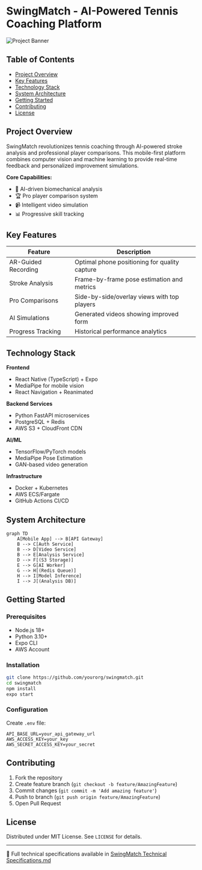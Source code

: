 # SwingMatch - AI-Powered Tennis Coaching Platform

![Project Banner](https://via.placeholder.com/1200x400.png?text=SwingMatch+AI+Tennis+Coaching)

## Table of Contents
- [Project Overview](#project-overview)
- [Key Features](#key-features)
- [Technology Stack](#technology-stack)
- [System Architecture](#system-architecture)
- [Getting Started](#getting-started)
- [Contributing](#contributing)
- [License](#license)

## Project Overview
SwingMatch revolutionizes tennis coaching through AI-powered stroke analysis and professional player comparisons. This mobile-first platform combines computer vision and machine learning to provide real-time feedback and personalized improvement simulations.

**Core Capabilities:**
- 🎾 AI-driven biomechanical analysis
- 🏆 Pro player comparison system
- 📹 Intelligent video simulation
- 📊 Progressive skill tracking

## Key Features
| Feature | Description |
|---------|-------------|
| AR-Guided Recording | Optimal phone positioning for quality capture |
| Stroke Analysis | Frame-by-frame pose estimation and metrics |
| Pro Comparisons | Side-by-side/overlay views with top players |
| AI Simulations | Generated videos showing improved form |
| Progress Tracking | Historical performance analytics |

## Technology Stack
**Frontend**
- React Native (TypeScript) + Expo
- MediaPipe for mobile vision
- React Navigation + Reanimated

**Backend Services**
- Python FastAPI microservices
- PostgreSQL + Redis
- AWS S3 + CloudFront CDN

**AI/ML**
- TensorFlow/PyTorch models
- MediaPipe Pose Estimation
- GAN-based video generation

**Infrastructure**
- Docker + Kubernetes
- AWS ECS/Fargate
- GitHub Actions CI/CD

## System Architecture
```mermaid
graph TD
    A[Mobile App] --> B[API Gateway]
    B --> C[Auth Service]
    B --> D[Video Service]
    B --> E[Analysis Service]
    D --> F[(S3 Storage)]
    E --> G[AI Worker]
    G --> H[(Redis Queue)]
    H --> I[Model Inference]
    I --> J[(Analysis DB)]
```

## Getting Started

### Prerequisites
- Node.js 18+
- Python 3.10+
- Expo CLI
- AWS Account

### Installation
```bash
git clone https://github.com/yourorg/swingmatch.git
cd swingmatch
npm install
expo start
```

### Configuration
Create `.env` file:
```env
API_BASE_URL=your_api_gateway_url
AWS_ACCESS_KEY=your_key
AWS_SECRET_ACCESS_KEY=your_secret
```

## Contributing
1. Fork the repository
2. Create feature branch (`git checkout -b feature/AmazingFeature`)
3. Commit changes (`git commit -m 'Add amazing feature'`)
4. Push to branch (`git push origin feature/AmazingFeature`)
5. Open Pull Request

## License
Distributed under MIT License. See `LICENSE` for details.

---

📄 Full technical specifications available in [SwingMatch Technical Specifications.md](SwingMatch%20Technical%20Specifications.md)
